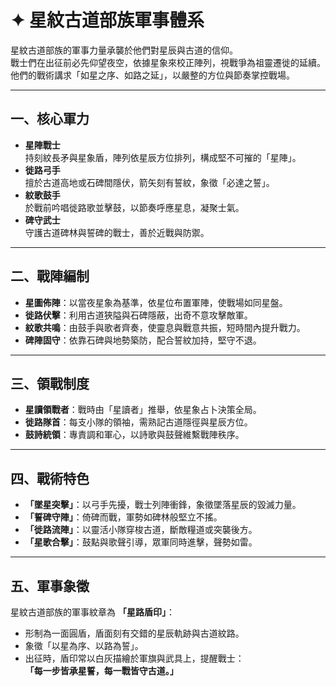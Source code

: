 # ✦ 星紋古道部族軍事體系

星紋古道部族的軍事力量承襲於他們對星辰與古道的信仰。  
戰士們在出征前必先仰望夜空，依據星象來校正陣列，視戰爭為祖靈遷徙的延續。  
他們的戰術講求「如星之序、如路之延」，以嚴整的方位與節奏掌控戰場。

---

## 一、核心軍力

- **星陣戰士**  
  持刻紋長矛與星象盾，陣列依星辰方位排列，構成堅不可摧的「星陣」。  
- **徙路弓手**  
  擅於古道高地或石碑間隱伏，箭矢刻有誓紋，象徵「必達之誓」。  
- **紋歌鼓手**  
  於戰前吟唱徙路歌並擊鼓，以節奏呼應星息，凝聚士氣。  
- **碑守武士**  
  守護古道碑林與誓碑的戰士，善於近戰與防禦。  

---

## 二、戰陣編制

- **星圖佈陣**：以當夜星象為基準，依星位布置軍陣，使戰場如同星盤。  
- **徙路伏擊**：利用古道狹隘與石碑隱蔽，出奇不意攻擊敵軍。  
- **紋歌共鳴**：由鼓手與歌者齊奏，使靈息與戰意共振，短時間內提升戰力。  
- **碑陣固守**：依靠石碑與地勢築防，配合誓紋加持，堅守不退。  

---

## 三、領戰制度

- **星讀領戰者**：戰時由「星讀者」推舉，依星象占卜決策全局。  
- **徙路隊首**：每支小隊的領袖，需熟記古道隱徑與星辰方位。  
- **鼓詩統領**：專責調和軍心，以詩歌與鼓聲維繫戰陣秩序。  

---

## 四、戰術特色

- **「墜星突擊」**：以弓手先擾，戰士列陣衝鋒，象徵墜落星辰的毀滅力量。  
- **「誓碑守陣」**：倚碑而戰，軍勢如碑林般堅立不搖。  
- **「徙路流陣」**：以靈活小隊穿梭古道，斷敵糧道或突襲後方。  
- **「星歌合擊」**：鼓點與歌聲引導，眾軍同時進擊，聲勢如雷。  

---

## 五、軍事象徵

星紋古道部族的軍事紋章為 **「星路盾印」**：  
- 形制為一面圓盾，盾面刻有交錯的星辰軌跡與古道紋路。  
- 象徵「以星為序、以路為誓」。  
- 出征時，盾印常以白灰描繪於軍旗與武具上，提醒戰士：  
  **「每一步皆承星誓，每一戰皆守古道。」**  
